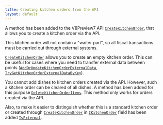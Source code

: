 ```yaml
---
title: Creating kitchen orders from the API
layout: default
---
```


A method has been added to the V8Preview7 API [`CreateKitchenOrder`](https://syrve.github.io/front.api.sdk/v8/html/M_Resto_Front_Api_IOperationService_CreateKitchenOrder.htm), that allows you to create a kitchen order via the API.

This kitchen order will not contain a "waiter part", so all fiscal transactions must be carried out through external systems.

[`CreateKitchenOrder`](https://syrve.github.io/front.api.sdk/v8/html/M_Resto_Front_Api_IOperationService_CreateKitchenOrder.htm) allows you to create an empty kitchen order. This can be useful for cases where you need to transfer external data between points ([`AddOrUpdateKitchenOrderExternalData`](https://syrve.github.io/front.api.sdk/v8/html/M_Resto_Front_Api_IOperationService_AddOrUpdateKitchenOrderExternalData.htm), [`TryGetKitchenOrderExternalDataByKey`](https://syrve.github.io/front.api.sdk/v8/html/M_Resto_Front_Api_IOperationService_TryGetKitchenOrderExternalDataByKey.htm)).

You cannot add dishes to kitchen orders created via the API. However, such a kitchen order can be cleared of all dishes. A method has been added for this purpose [`DeleteKitchenOrderItems`](https://syrve.github.io/front.api.sdk/v8/html/M_Resto_Front_Api_IOperationService_DeleteKitchenOrderItems.htm). This method only works for orders created via the API.

Also, to make it easier to distinguish whether this is a standard kitchen order or created through [`CreateKitchenOrder`](https://syrve.github.io/front.api.sdk/v8/html/M_Resto_Front_Api_IOperationService_CreateKitchenOrder.htm) in [`IKitchenOrder`](https://syrve.github.io/front.api.sdk/v8/html/T_Resto_Front_Api_Data_Kitchen_IKitchenOrder.htm) field has been added [`IsExternal`](https://syrve.github.io/front.api.sdk/v8/html/P_Resto_Front_Api_Data_Kitchen_IKitchenOrder_IsExternal.htm).

